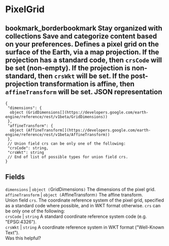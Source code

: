  
#  PixelGrid 
bookmark_borderbookmark Stay organized with collections  Save and categorize content based on your preferences.
Defines a pixel grid on the surface of the Earth, via a map projection. If the projection has a standard code, then `crsCode` will be set (non-empty). If the projection is non-standard, then `crsWkt` will be set. If the post-projection transformation is affine, then `affineTransform` will be set.
JSON representation  
---  
```
{
 "dimensions": {
  object (GridDimensions[](https://developers.google.com/earth-engine/reference/rest/v1beta/GridDimensions))
 },
 "affineTransform": {
  object (AffineTransform[](https://developers.google.com/earth-engine/reference/rest/v1beta/AffineTransform))
 },
 // Union field crs can be only one of the following:
 "crsCode": string,
 "crsWkt": string
 // End of list of possible types for union field crs.
}
```
  
Fields  
---  
`dimensions` |  `object (`GridDimensions[](https://developers.google.com/earth-engine/reference/rest/v1beta/GridDimensions)`)` The dimensions of the pixel grid.  
`affineTransform` |  `object (`AffineTransform[](https://developers.google.com/earth-engine/reference/rest/v1beta/AffineTransform)`)` The affine transform.  
Union field `crs`. The coordinate reference system of the pixel grid, specified as a standard code where possible, and in WKT format otherwise. `crs` can be only one of the following:  
`crsCode` |  `string` A standard coordinate reference system code (e.g. "EPSG:4326").  
`crsWkt` |  `string` A coordinate reference system in WKT format ("Well-Known Text").  
Was this helpful?
